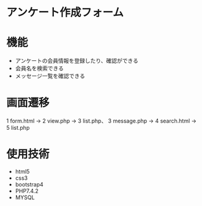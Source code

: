 # アンケート作成フォーム

# 機能
- アンケートの会員情報を登録したり、確認ができる
- 会員名を検索できる
- メッセージ一覧を確認できる

# 画面遷移
1 form.html ->
2 view.php ->
3 list.php、
3 message.php ->
4 search.html ->
5 list.php

# 使用技術
- html5
- css3
- bootstrap4
- PHP7.4.2
- MYSQL